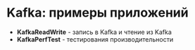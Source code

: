 # Kafka: примеры приложений

* **KafkaReadWrite** - запись в Kafka и чтение из Kafka
* **KafkaPerfTest** - тестирования производительности
